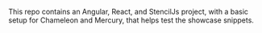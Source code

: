 This repo contains an Angular, React, and StencilJs project, with a basic setup for Chameleon and Mercury, that helps test the showcase snippets.
